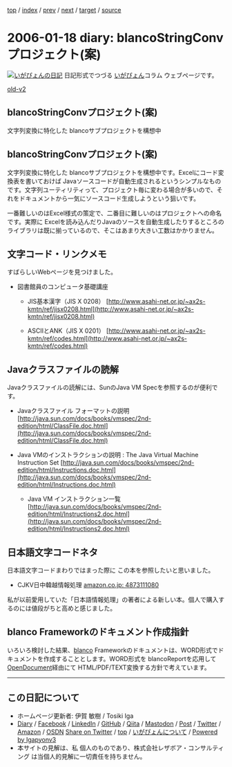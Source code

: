 [top](../index.html) 
 / [index](index.html) 
 / [prev](ig060117.html) 
 / [next](ig060119.html) 
 / [target](https://www.igapyon.jp/igapyon/diary/2006/ig060118.html) 
 / [source](https://github.com/igapyon/diary/blob/master/2006/ig060118.src.md) 

2006-01-18 diary: blancoStringConvプロジェクト(案)
=====================================================================================================
[![いがぴょんの日記](https://www.igapyon.jp/igapyon/diary/images/iga202308_256.jpg "いがぴょん")](https://www.igapyon.jp/igapyon/diary/memo/memoigapyon.html) 日記形式でつづる [いがぴょん](https://www.igapyon.jp/igapyon/diary/memo/memoigapyon.html)コラム ウェブページです。

[old-v2](ig060118-orig.html)

## blancoStringConvプロジェクト(案)

文字列変換に特化した blancoサブプロジェクトを構想中


## blancoStringConvプロジェクト(案)

文字列変換に特化した blancoサブプロジェクトを構想中です。Excelにコード変換表を書いておけば Javaソースコードが自動生成されるというシンプルなものです。文字列ユーティリティって、プロジェクト毎に変わる場合が多いので、それをドキュメントから一気にソースコード生成しようという狙いです。

一番難しいのはExcel様式の策定で、二番目に難しいのはプロジェクトへの命名です。実際に Excelを読み込んだりJavaのソースを自動生成したりするところのライブラリは既に揃っているので、そこはあまり大きい工数はかかりません。

## 文字コード・リンクメモ

すばらしいWebページを見つけました。

* 図書館員のコンピュータ基礎講座
  
  * JIS基本漢字（JIS X 0208）
    [http://www.asahi-net.or.jp/~ax2s-kmtn/ref/jisx0208.html](http://www.asahi-net.or.jp/~ax2s-kmtn/ref/jisx0208.html)
    
  * ASCIIとANK（JIS X 0201）
    [http://www.asahi-net.or.jp/~ax2s-kmtn/ref/codes.html](http://www.asahi-net.or.jp/~ax2s-kmtn/ref/codes.html)
  

## Javaクラスファイルの読解

Javaクラスファイルの読解には、SunのJava VM Specを参照するのが便利です。

* Javaクラスファイル フォーマットの説明
  [http://java.sun.com/docs/books/vmspec/2nd-edition/html/ClassFile.doc.html](http://java.sun.com/docs/books/vmspec/2nd-edition/html/ClassFile.doc.html)
  
* Java VMのインストラクションの説明 : The Java Virtual Machine Instruction Set
  [http://java.sun.com/docs/books/vmspec/2nd-edition/html/Instructions.doc.html](http://java.sun.com/docs/books/vmspec/2nd-edition/html/Instructions.doc.html)
  
  * Java VM インストラクション一覧
    [http://java.sun.com/docs/books/vmspec/2nd-edition/html/Instructions2.doc.html](http://java.sun.com/docs/books/vmspec/2nd-edition/html/Instructions2.doc.html)
  

## 日本語文字コードネタ

日本語文字コードまわりではまった際に この本を参照したいと思いました。

* CJKV日中韓越情報処理
  [amazon.co.jp: 4873111080](http://www.amazon.co.jp/exec/obidos/ASIN/4873111080/igapyondiary-22)

私が以前愛用していた「日本語情報処理」の著者による新しい本。個人で購入するのには値段がちと高めと感じました。

## blanco Frameworkのドキュメント作成指針

いろいろ検討した結果、[blanco](https://www.igapyon.jp/blanco/blanco.ja.html) Frameworkのドキュメントは、WORD形式でドキュメントを作成することとします。WORD形式を
blancoReportを応用して[OpenDocument](https://www.igapyon.jp/igapyon/diary/keyword/opendocument.html)経由にて HTML/PDF/TEXT変換する方針で考えています。


----------------------------------------------------------------------------------------------------

## この日記について

* ホームページ更新者: 伊賀 敏樹 / Tosiki Iga
* [Diary](https://www.igapyon.jp/igapyon/diary/) / [Facebook](https://www.facebook.com/igapyon) / [LinkedIn](https://www.linkedin.com/in/toshikiiga) / [GitHub](https://github.com/igapyon) / [Qiita](https://qiita.com/igapyon) / [Mastodon](https://social.vivaldi.net/@igapyon) / [Post](https://post.news/igapyon) / [Twitter](https://twitter.com/ToshikiIga) / [Amazon](https://www.amazon.co.jp/%E4%BC%8A%E8%B3%80-%E6%95%8F%E6%A8%B9/e/B004LTQWCQ) / [OSDN](https://ja.osdn.net/users/iga/)
[Share on Twitter](https://twitter.com/intent/tweet?hashtags=igapyon%2Cdiary%2C%E3%81%84%E3%81%8C%E3%81%B4%E3%82%87%E3%82%93&text=blancoStringConv%E3%83%97%E3%83%AD%E3%82%B8%E3%82%A7%E3%82%AF%E3%83%88%28%E6%A1%88%29&url=https%3A%2F%2Fwww.igapyon.jp%2Figapyon%2Fdiary%2F2006%2Fig060118.html) / [top](../index.html) / [いがぴょんについて](https://www.igapyon.jp/igapyon/diary/memo/memoigapyon.html) / [Powered by Igapyonv3](https://github.com/igapyon/igapyonv3)
* 本サイトの見解は、私 個人のものであり、株式会社レザボア・コンサルティング は当個人的見解に一切責任を持ちません。 

